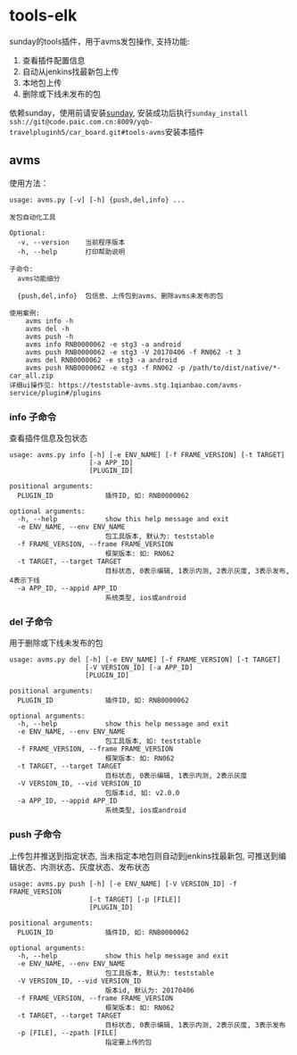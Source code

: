 # tools-elk

sunday的tools插件，用于avms发包操作, 支持功能:

1. 查看插件配置信息
2. 自动从jenkins找最新包上传
3. 本地包上传
4. 删除或下线未发布的包

依赖sunday，使用前请安装[sunday](https://code.paic.com.cn/#/repo/yqb-travelpluginh5/car_board/sunday/BRANCH/tree), 安装成功后执行`sunday_install ssh://git@code.paic.com.cn:8009/yqb-travelpluginh5/car_board.git#tools-avms`安装本插件

## avms

使用方法：

```console
usage: avms.py [-v] [-h] {push,del,info} ...

发包自动化工具

Optional:
  -v, --version    当前程序版本
  -h, --help       打印帮助说明

子命令:
  avms功能细分

  {push,del,info}  包信息、上传包到avms、删除avms未发布的包

使用案例:
    avms info -h
    avms del -h
    avms push -h
    avms info RNB0000062 -e stg3 -a android
    avms push RNB0000062 -e stg3 -V 20170406 -f RN062 -t 3
    avms del RNB0000062 -e stg3 -a android
    avms push RNB0000062 -e stg3 -f RN062 -p /path/to/dist/native/*-car_all.zip
详细ui操作见: https://teststable-avms.stg.1qianbao.com/avms-service/plugin#/plugins
```

### info 子命令

查看插件信息及包状态

```console
usage: avms.py info [-h] [-e ENV_NAME] [-f FRAME_VERSION] [-t TARGET]
                    [-a APP_ID]
                    [PLUGIN_ID]

positional arguments:
  PLUGIN_ID             插件ID, 如: RNB0000062

optional arguments:
  -h, --help            show this help message and exit
  -e ENV_NAME, --env ENV_NAME
                        包工具版本, 默认为: teststable
  -f FRAME_VERSION, --frame FRAME_VERSION
                        框架版本: 如: RN062
  -t TARGET, --target TARGET
                        目标状态, 0表示编辑, 1表示内测, 2表示灰度, 3表示发布, 4表示下线
  -a APP_ID, --appid APP_ID
                        系统类型, ios或android
```

### del 子命令

用于删除或下线未发布的包

```console
usage: avms.py del [-h] [-e ENV_NAME] [-f FRAME_VERSION] [-t TARGET]
                   [-V VERSION_ID] [-a APP_ID]
                   [PLUGIN_ID]

positional arguments:
  PLUGIN_ID             插件ID, 如: RNB0000062

optional arguments:
  -h, --help            show this help message and exit
  -e ENV_NAME, --env ENV_NAME
                        包工具版本, 如: teststable
  -f FRAME_VERSION, --frame FRAME_VERSION
                        框架版本: 如: RN062
  -t TARGET, --target TARGET
                        目标状态, 0表示编辑, 1表示内测, 2表示灰度
  -V VERSION_ID, --vid VERSION_ID
                        包版本id, 如: v2.0.0
  -a APP_ID, --appid APP_ID
                        系统类型, ios或android
```

### push 子命令

上传包并推送到指定状态, 当未指定本地包则自动到jenkins找最新包, 可推送到编辑状态、内测状态、灰度状态、发布状态

```console
usage: avms.py push [-h] [-e ENV_NAME] [-V VERSION_ID] -f FRAME_VERSION
                    [-t TARGET] [-p [FILE]]
                    [PLUGIN_ID]

positional arguments:
  PLUGIN_ID             插件ID, 如: RNB0000062

optional arguments:
  -h, --help            show this help message and exit
  -e ENV_NAME, --env ENV_NAME
                        包工具版本, 默认为: teststable
  -V VERSION_ID, --vid VERSION_ID
                        版本id, 默认为: 20170406
  -f FRAME_VERSION, --frame FRAME_VERSION
                        框架版本: 如: RN062
  -t TARGET, --target TARGET
                        目标状态, 0表示编辑, 1表示内测, 2表示灰度, 3表示发布
  -p [FILE], --zpath [FILE]
                        指定要上传的包
```
